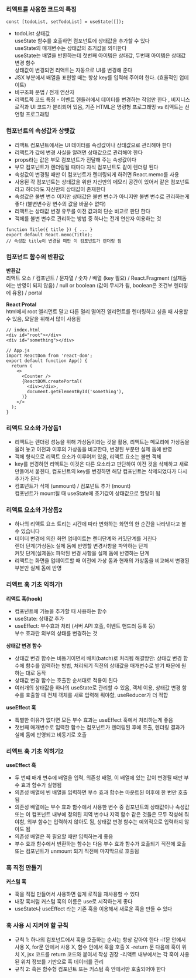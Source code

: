 ### 리액트를 사용한 코드의 특징
```
const [todoList, setTodoList] = useState([]);
```
* todoList 상태값  
useState 함수를 호출하면 컴포넌트에 상태값을 추가할 수 있다  
useState의 매개변수는 상태값의 초기값을 의미한다  
useState는 배열을 반환하는데 첫번째 아이템은 상태값, 두번째 아이템은 상태값 변경 함수  
상태값이 변경되면 리액트는 자동으로 UI를 변경해 준다  
* JSX 부분에서 배열을 표현할 때는 항상 key를 입력해 주어야 한다. (효율적인 업데이트)
* 비구조화 문법 / 전개 연산자
* 리액트쪽 코드 특징 - 이벤트 핸들러에서 데이터를 변경하는 작업만 한다 , 비지니스 로직과 UI 코드가 분리되어 있음, 기존 HTML은 명령형 프로그래밍 vs 리액트는 선언형 프로그래밍

### 컴포넌트의 속성값과 상탯값
* 리액트 컴포넌트에서는 UI 데이터를 속성값이나 상태값으로 관리해야 한다
* 리액트가 값에 변경 사실을 알려면 상태값으로 관리해야 한다
* props라는 값은 부모 컴포넌트가 전달해 주는 속성값이다
* 부모 컴포넌트가 렌더링될 때마다 자식 컴포넌트도 같이 렌더링 된다
* 속성값이 변경될 때만 이 컴포넌트가 렌더링되게 하려면 React.memo를 사용
* 사용된 각 컴포넌트는 상태값을 위한 자신만의 메모리 공간이 있어서 같은 컴포넌트라고 하더라도 자신만의 상태값이 존재한다
* 속성값은 불변 변수 이지만 상태값은 불변 변수가 아니지만 불변 변수로 관리하는게 좋다 (불변변수랑 변수의 값을 바꿀수 없다)
* 리액트는 상태값 변경 유무를 이전 값과의 단순 비교로 판단 한다
* 객체를 불변 변수로 관리하는 방법 중 하나는 전개 연산자 이용하는 것
```
function Title({ title }) { ... }
export default React.memo(Title);
// 속성값 title이 변경될 때만 이 컴포넌트가 렌더링 됨
```

### 컴포넌트 함수의 반환값
**반환값**   
리액트 요소 / 컴포넌트 / 문자열 / 숫자 / 배열 (key 필요) / React.Fragment (실제돔에는 반영이 되지 않음) / null or boolean (값이 무시가 됨, boolean은 조건부 렌더링에 유용) / portal

**React Protal**  
html에서 root 엘리먼트 말고 다른 멀리 떨어진 엘리먼트를 렌더링하고 싶을 때 사용할 수 있음,  모달을 위해서 많이 사용됨
```
// index.html
<div id="root"></div>
<div id="something"></div>

// App.js
import ReactDom from 'react-dom';
export default function App() {
  return (
    <>
      <Counter />
      {ReactDOM.createPortal(
        <div></div>,
        document.getElementById('something'),
      )}
    </>
  );
}
```

### 리액트 요소와 가상돔1
* 리액트는 렌더링 성능을 위해 가상돔이라는 것을 활용, 리액트는 메모리에 가상돔을 올려 놓고 이전과 이후의 가상돔을 비교한다, 변경된 부분만 실제 돔에 반영
* 객체 형식으로 리액트 요소가 이루어져 있음, 리액트 요소는 불변 객체
* key를 변경하면 리액트는 이것은 다른 요소라고 판단하여 이전 것을 삭제하고 새로 만들어서 붙힌다, 컴포넌트의 key를 변경하면 해당 컴포넌트는 삭제되었다가 다시 추가가 된다
* 컴포넌트가 삭제 (unmount) / 컴포넌트 추가 (mount)  
컴포넌트가 mount될 때 useState에 초기값이 상태값으로 할당이 됨

### 리액트 요소와 가상돔2
* 하나의 리액트 요소 트리는 시간에 따라 변화하는 화면의 한 순간을 나타낸다고 볼 수 있습니다
* 데이터 변경에 의한 화면 업데이트는 렌더단계와 커밋단계를 거친다  
렌더 단계(가상돔): 실제 돔에 반영할 변경사항을 파악하는 단계  
커밋 단계(실제돔): 파악된 변경 사항을 실제 돔에 반영하는 단계
* 리액트는 화면을 업데이트할 때 이전에 가상 돔과 현재의 가상돔을 비교해서 변경된 부분만 실제 돔에 반영

### 리액트 훅 기초 익히기1
**리액트 훅(hook)**
* 컴포넌트에 기능을 추가할 때 사용하는 함수  
* useState: 상태값 추가  
* useEffect: 부수효과 처리 (서버 API 호출, 이벤트 핸드러 등록 등)  
부수 효과란 외부의 상태를 변경하는 것

**상태값 변경 함수**
* 상태값 변경 함수는 비동기이면서 배치(batch)로 처리됨
해결방안: 상태값 변경 함수에 함수를 입력하는 방법, 처리되기 직전의 상태값을 매개변수로 받기 때문에 원하는 대로 동작
* 상태값 변경 함수는 호출한 순서대로 적용이 된다
* 여러개의 상태값을 하나의 useState로 관리할 수 있음, 객체 이용, 상태값 변경 함수를 호출할 때 전체 객체를 새로 입력해 줘야함, useReducer가 더 적합

**useEffect 훅**
* 특별한 이유가 없다면 모든 부수 효과는 useEffect 훅에서 처리하는게 좋음
* 첫번째 매개변수로 입력한 함수는 컴포넌트가 렌더링된 후에 호출, 렌더링 결과가 실제 돔에 반영되고 비동기로 호출

### 리액트 훅 기초 익히기2
**useEffect 훅**
* 두 번쨰 매개 변수에 배열을 입력, 의존성 배열, 이 배열에 있는 값이 변경될 때만 부수 효과 함수가 실행됨
* 의존성 배열에 빈 배열을 입력하면 부수 효과 함수는 마운트된 이후에 한 번만 호출됨
* 의존성 배열에는 부수 효과 함수에서 사용한 변수 중 컴포넌트의 상태값이나 속성값 또는 이 컴포넌트 내부에 정의된 지역 변수나 지역 함수 같은 것들은 모두 작성해 줘야함, 외부 함수는 입력하지 않아도 됨, 상태값 변경 함수는 예외적으로 입력하지 않아도 됨
* 의존성 배열은 꼭 필요할 때만 입력하는게 좋음
* 부수 효과 함수에서 반환하는 함수는 다음 부수 효과 함수가 호출되기 직전에 호출 또는 컴포넌트가 unmount 되기 직전에 마지막으로 호출됨

### 훅 직접 만들기
**커스텀 훅**
* 훅을 직접 만들어서 사용하면 쉽게 로직을 재사용할 수 있다
* 내장 훅처럼 커스텀 훅의 이름은 use로 시작하는게 좋다
* useState나 useEffect 라는 기존 훅을 이용해서 새로운 훅을 만들 수 있다

### 훅 사용 시 지켜야 할 규칙
* 규칙 1: 하나의 컴포넌트에서 훅을 호출하는 순서는 항상 같아야 한다
-if문 안에서 사용 X, for문 안에서 사용 X, 함수 안에서 훅을 호출 X
-return 문 다음에 훅이 위치 X, jsx 코드를 return 코드와 붙여서 작성 권장
-리액트 내부에서는 각 훅이 사용된 위치 정보를 기반으로 훅 데이터를 관리
* 규칙 2: 훅은 함수형 컴포넌트 또는 커스텀 훅 안에서만 호출되어야 한다
